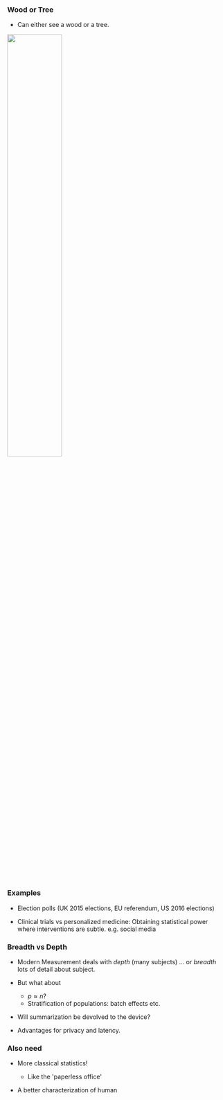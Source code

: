 ### Wood or Tree

* Can either see a wood or a tree. 

<img src="../slides/diagrams/Grib_skov.jpg" width="50%" style="border:none">
<!-- https://upload.wikimedia.org/wikipedia/commons/5/5b/Grib_skov.jpg-->

### Examples

* Election polls (UK 2015 elections, EU referendum, US 2016 elections)

* Clinical trials vs personalized medicine: Obtaining statistical power where interventions are subtle. e.g. social media


### Breadth vs Depth

* Modern Measurement deals with *depth* (many subjects)
    ... or *breadth* lots of detail about subject.
	
* But what about 
    * $p\approx n$?
    * Stratification of populations: batch effects etc.

* Will summarization be devolved to the device?

* Advantages for privacy and latency.

### Also need

* More classical statistics!
    * Like the 'paperless office'

* A better characterization of human 
